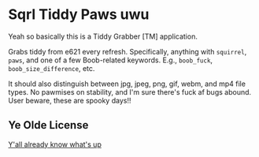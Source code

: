 # Sqrl Tiddy Paws uwu

Yeah so basically this is a Tiddy Grabber [TM] application.

Grabs tiddy from e621 every refresh. Specifically, anything with
`squirrel`, `paws`, and one of a few Boob-related keywords.
E.g., `boob_fuck`, `boob_size_difference`, etc.

It should also distinguish between jpg, jpeg, png, gif, webm, and mp4
file types. No pawmises on stability, and I'm sure there's fuck af bugs
abound. User beware, these are spooky days!!

## Ye Olde License

[Y'all already know what's up](LICENSE.txt)